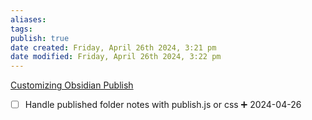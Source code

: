```yaml
---
aliases: 
tags: 
publish: true
date created: Friday, April 26th 2024, 3:21 pm
date modified: Friday, April 26th 2024, 3:22 pm
---
```


[Customizing Obsidian Publish](../Customizing%20Obsidian%20Publish/Customizing%20Obsidian%20Publish.md) 

- [ ] Handle published folder notes with publish.js or css ➕ 2024-04-26